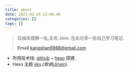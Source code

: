 ```yaml
---
title: about
date: 2021-02-24 22:46:46
categories: []
tags: []
---
```


> 后端攻城狮一名,主攻 Java .在此分享一些自己学习笔记.
> 
> **Email**:kangshan9988@gmail.com

- 所用技术栈: [github](https://github.com/KangShanR/kangshanr.github.io) + [hexo](https://hexo.io/) 搭建.
- Hexo 主题 [sky](https://github.com/iJinxin/hexo-theme-sky).*(致谢*[iJinxin](https://github.com/iJinxin)).
